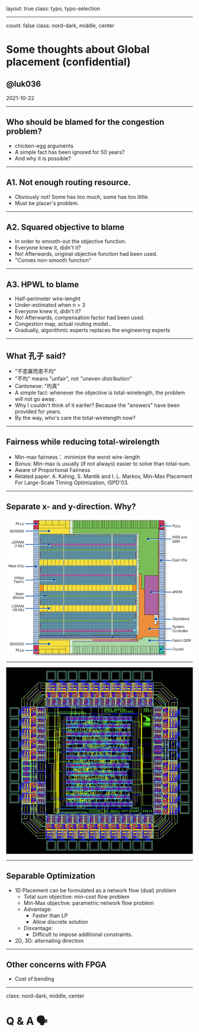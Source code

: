 layout: true
class: typo, typo-selection

---

count: false
class: nord-dark, middle, center

# Some thoughts about Global placement (confidential)

## @luk036

2021-10-22

---

## Who should be blamed for the congestion problem?

- chicken-egg arguments
- A simple fact has been ignored for 50 years? 
- And why it is possible?

---

## A1. Not enough routing resource.

- Obviously not! Some has too much, some has too little.
- Must be placer's problem.

---

## A2. Squared objective to blame

- In order to smooth-out the objective function.
- Everyone knew it, didn't it?
- No! Afterwards, original objective function had been used.
- "Convex non-smooth function"

---

## A3. HPWL to blame

- Half-perimeter wire-lenght
- Under-estimated when n > 3
- Everyone knew it, didn't it?
- No! Afterwards, compensation factor had been used.
- Congestion map, actual routing model...
- Gradually, algorithmic experts replaces the engineering experts

---

## What 孔子 said?

- "不患寡而患不均"
- "不均" means "unfair", not "uneven distribution"
- Cantonese: "均真"
- A simple fact: whenever the objective is total-wirelength, the problem will not go away.
- Why I couldn't think of it eariler? Because the "answers" have been provided for years. 
- By the way, who's care the total-wirelength now?

---

## Fairness while reducing total-wirelength

- Min-max fairness： minimize the worst wire-length
- Bonus: Min-max is usually (if not always) easier to solve than total-sum.
- Aware of Proportional Fairness
- Related paper: 
      A. Kahng, S. Mantik and I. L. Markov, Min-Max Placement For Large-Scale
      Timing Optimization, ISPD'03.

---

## Separate x- and y-direction. Why?

![](R-C.jpeg)

---

![](download.jpeg)

---

## Separable Optimization

- 1D Placement can be formulated as a network flow (dual) problem
    - Total sum objective: min-cost flow problem
    - Min-Max objective: parametric network flow problem
    - Advantage: 
        - Faster than LP
        - Allow discrete solution
    - Disvantage:
        - Difficult to impose additional constraints.
- 2D, 3D: alternating direction

---

## Other concerns with FPGA

- Cost of bending

---

class: nord-dark, middle, center

Q & A 🗣️️
========
